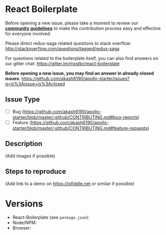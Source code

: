 # React Boilerplate

Before opening a new issue, please take a moment to review our [**community guidelines**](https://github.com/akash6190/apollo-starter/blob/master/.github/CONTRIBUTING.md) to make the contribution process easy and effective for everyone involved.

Please direct redux-saga related questions to stack overflow:
http://stackoverflow.com/questions/tagged/redux-saga

For questions related to the boilerplate itself, you can also find answers on our gitter chat:
https://gitter.im/mxstbr/react-boilerplate

**Before opening a new issue, you may find an answer in already closed issues**:
https://github.com/akash6190/apollo-starter/issues?q=is%3Aissue+is%3Aclosed

## Issue Type

- [ ] Bug (https://github.com/akash6190/apollo-starter/blob/master/.github/CONTRIBUTING.md#bug-reports)
- [ ] Feature (https://github.com/akash6190/apollo-starter/blob/master/.github/CONTRIBUTING.md#feature-requests)

## Description

(Add images if possible)

## Steps to reproduce

(Add link to a demo on https://jsfiddle.net or similar if possible)

# Versions

- React-Boilerplate (see `package.json`):
- Node/NPM:
- Browser:
